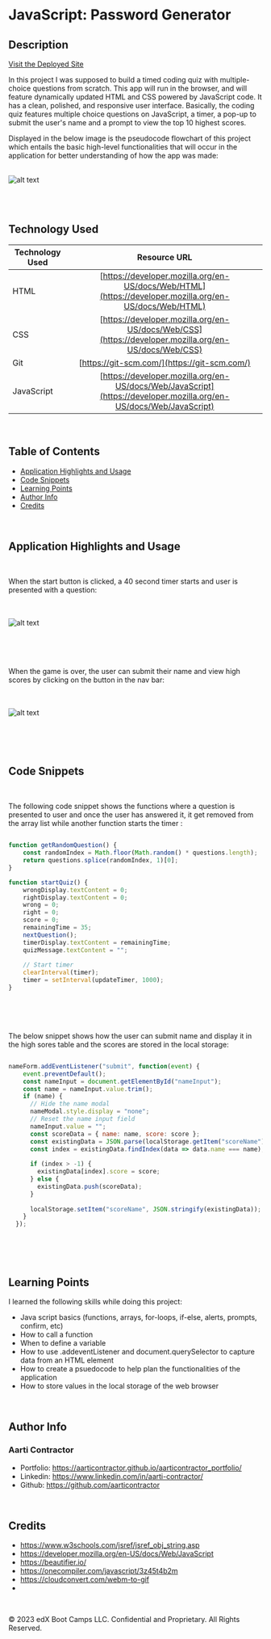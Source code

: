 # JavaScript: Password Generator

## Description

[Visit the Deployed Site](https://aarticontractor.github.io/api-code-quiz/)
<br>

In this project I was supposed to build a timed coding quiz with multiple-choice questions from scratch. This app will run in the browser, and will feature dynamically updated HTML and CSS powered by JavaScript code. It has a clean, polished, and responsive user interface.  Basically, the coding quiz features multiple choice questions on JavaScript, a timer, a pop-up to submit the user's name and a prompt to view the top 10 highest scores.

Displayed in the below image is the pseudocode flowchart of this project which entails the basic high-level functionalities that will occur in the application for better understanding of how the app was made:
<br>
<br>

![alt text](assets)


<br>
<br>

## Technology Used 

| Technology Used         | Resource URL           | 
| ------------- |:-------------:| 
| HTML    | [https://developer.mozilla.org/en-US/docs/Web/HTML](https://developer.mozilla.org/en-US/docs/Web/HTML) | 
| CSS     | [https://developer.mozilla.org/en-US/docs/Web/CSS](https://developer.mozilla.org/en-US/docs/Web/CSS)      |   
| Git | [https://git-scm.com/](https://git-scm.com/)     |  
| JavaScript | [https://developer.mozilla.org/en-US/docs/Web/JavaScript](https://developer.mozilla.org/en-US/docs/Web/JavaScript)     |  


<br>



## Table of Contents

* [Application Highlights and Usage](#application-highlights-and-usage)
* [Code Snippets](#code-snippets)
* [Learning Points](#learning-points)
* [Author Info](#author-info)
* [Credits](#credits)

<br>


## Application Highlights and Usage

<br>

When the start button is clicked, a 40 second timer starts and user is presented with a question:
<br>
<br>
<br>

![alt text](assets/)

<br>
<br>
<br>


When the game is over, the user can submit their name and view high scores by clicking on the button in the nav bar:
<br>
<br>
<br>

![alt text](assets/)

<br>
<br>
<br>



## Code Snippets

<br>

The following code snippet shows the functions where a question is presented to user and once the user has answered it, it get removed from the array list while another function starts the timer :


```javascript

function getRandomQuestion() {
    const randomIndex = Math.floor(Math.random() * questions.length);
    return questions.splice(randomIndex, 1)[0];
}

function startQuiz() {
    wrongDisplay.textContent = 0;
    rightDisplay.textContent = 0;
    wrong = 0;
    right = 0;
    score = 0;
    remainingTime = 35;
    nextQuestion();
    timerDisplay.textContent = remainingTime;
    quizMessage.textContent = "";
    
    // Start timer
    clearInterval(timer);
    timer = setInterval(updateTimer, 1000);
}
```

<br>
<br>
<br>

The below snippet shows how the user can submit name and display it in the high sores table and the scores are stored in the local storage:

```javascript

nameForm.addEventListener("submit", function(event) {
    event.preventDefault();
    const nameInput = document.getElementById("nameInput");
    const name = nameInput.value.trim();
    if (name) {
      // Hide the name modal
      nameModal.style.display = "none";
      // Reset the name input field
      nameInput.value = "";
      const scoreData = { name: name, score: score };
      const existingData = JSON.parse(localStorage.getItem("scoreName")) || [];
      const index = existingData.findIndex(data => data.name === name);
      
      if (index > -1) {
        existingData[index].score = score;
      } else {
        existingData.push(scoreData);
      }
      
      localStorage.setItem("scoreName", JSON.stringify(existingData));
    }
  });
```

<br>
<br>
<br>

## Learning Points 

   I learned the following skills while doing this project:
<br>
- Java script basics (functions, arrays, for-loops, if-else, alerts, prompts, confirm, etc)
- How to call a function
- When to define a variable
- How to use .addeventListener and document.querySelector to capture data from an HTML element
- How to create a psuedocode to help plan the functionalities of the application
- How to store values in the local storage of the web browser


<br>

## Author Info

### Aarti Contractor


- Portfolio: https://aarticontractor.github.io/aarticontractor_portfolio/
- Linkedin: https://www.linkedin.com/in/aarti-contractor/
- Github: https://github.com/aarticontractor

<br>

## Credits

- https://www.w3schools.com/jsref/jsref_obj_string.asp
- https://developer.mozilla.org/en-US/docs/Web/JavaScript
- https://beautifier.io/
- https://onecompiler.com/javascript/3z45t4b2m
- https://cloudconvert.com/webm-to-gif
- 


<br>

© 2023 edX Boot Camps LLC. Confidential and Proprietary. All Rights Reserved.